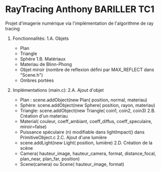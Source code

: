 # RayTracing Anthony BARILLER TC1
Projet d'imagerie numérique via l'implémentation de l'algorithme de ray tracing

1. Fonctionnalités:
1.A. Objets
	- Plan
	- Triangle
	- Sphère
1.B. Matériaux
	- Materiau de Blinn-Phong
	- Objet miroir (nombre de reflexion défini par MAX_REFLECT dans "Scene.h") 
	- Ombres portées

2. Implémentations (main.c):
2.A. Ajout d'objet
	- Plan : scene.addObject(new Plan(<Vector3D> position, <Vector3D> normal, <Material> materiau)
	- Sphère: scene.addObject(new Sphere(<Vector3D> position, <float> rayon, <Material> materiau)
	- Triangle: scene.addObject(new Triangle(<Vector3D> coin1, <Vector3D> coin2, <Vector3D> coin3)
2.B. Création d'un materiau
	- Material(<Color> couleur, <float> coeff_ambiant, <float> coeff_diffus, <float> coeff_speculaire, <bool> miroir=false)
	- Puissance spéculaire (n) modifiable dans lightImpact() dans PrimitiveObject.c
2.C. Ajout d'une lumière
	- scene.addLight(new Light(<Vector3D> position, <Color> lumière)
2.D. Création de la scène
	- Camera(<float> hauteur_image, <float> hauteur_camera, <float> format, <float> distance_focal, <float> plan_near, <float> plan_far, <Vector3D> position)
	- Scene(camera) ou Scene(<float> hauteur_image, <float> format)

